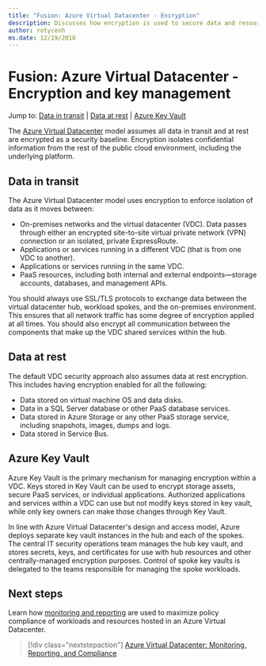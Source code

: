 ```yaml
---
title: "Fusion: Azure Virtual Datacenter - Encryption" 
description: Discusses how encryption is used to secure data and resources in an Azure Virtual Datacenter.
author: rotycenh
ms.date: 12/19/2018
---
```

# Fusion: Azure Virtual Datacenter - Encryption and key management

Jump to: [Data in transit](#data-in-transit) | [Data at rest](#data-at-rest) | [Azure Key Vault](#azure-key-vault)

The [Azure Virtual Datacenter](../virtual-datacenter/overview.md) model assumes all data in transit and at rest are encrypted as a security baseline. Encryption isolates confidential information from the rest of the public cloud environment, including the underlying platform.

## Data in transit

The Azure Virtual Datacenter model uses encryption to enforce isolation of data as it moves between:

- On-premises networks and the virtual datacenter (VDC). Data passes through either an encrypted site-to-site virtual private network (VPN) connection or an isolated, private ExpressRoute.
- Applications or services running in a different VDC (that is from one VDC to another).
- Applications or services running in the same VDC.
- PaaS resources, including both internal and external endpoints—storage accounts, databases, and management APIs.

You should always use SSL/TLS protocols to exchange data between the virtual datacenter hub, workload spokes, and the on-premises environment. This ensures that all network traffic has some degree of encryption applied at all times. You should also encrypt all communication between the components that make up the VDC shared services within the hub.

## Data at rest

The default VDC security approach also assumes data at rest encryption. This includes having encryption enabled for all the following:

- Data stored on virtual machine OS and data disks.
- Data in a SQL Server database or other PaaS database services.
- Data stored in Azure Storage or any other PaaS storage service, including snapshots, images, dumps and logs.
- Data stored in Service Bus.

## Azure Key Vault

Azure Key Vault is the primary mechanism for managing encryption within a VDC. Keys stored in Key Vault can be used to encrypt storage assets, secure PaaS services, or individual applications. Authorized applications and services within a VDC can use but not modify keys stored in key vault, while only key owners can make those changes through Key Vault.

In line with Azure Virtual Datacenter's design and access model, Azure deploys separate key vault instances in the hub and each of the spokes. The central IT security operations team manages the hub key vault, and stores secrets, keys, and certificates for use with hub resources and other centrally-managed encryption purposes. Control of spoke key vaults is delegated to the teams responsible for managing the spoke workloads.

## Next steps

Learn  how [monitoring and reporting](../logs-and-reporting/vdc-monitoring.md) are used to maximize policy compliance of workloads and resources hosted in an Azure Virtual Datacenter.

> [!div class="nextstepaction"]
> [Azure Virtual Datacenter: Monitoring, Reporting, and Compliance](../logs-and-reporting/vdc-monitoring.md)


